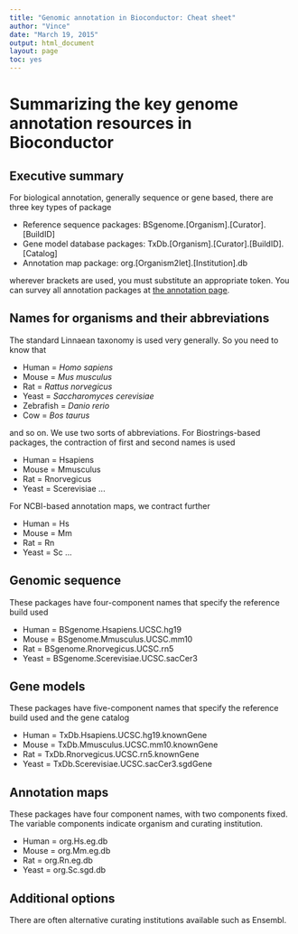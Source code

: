 ```yaml
---
title: "Genomic annotation in Bioconductor: Cheat sheet"
author: "Vince"
date: "March 19, 2015"
output: html_document
layout: page
toc: yes
---
```




# Summarizing the key genome annotation resources in Bioconductor

## Executive summary

For biological annotation, generally sequence or gene based, there
are three key types of package

* Reference sequence packages: BSgenome.[Organism].[Curator].[BuildID]
* Gene model database packages: TxDb.[Organism].[Curator].[BuildID].[Catalog]
* Annotation map package: org.[Organism2let].[Institution].db

wherever brackets are used, you must substitute an appropriate token.
You can survey all annotation packages at [the annotation page](http://bioconductor.org/packages/release/BiocViews.html#___AnnotationData).

## Names for organisms and their abbreviations

The standard Linnaean taxonomy is used very generally.  So you
need to know that

* Human = *Homo sapiens*
* Mouse = *Mus musculus*
* Rat = *Rattus norvegicus*
* Yeast = *Saccharomyces cerevisiae*
* Zebrafish = *Danio rerio*
* Cow = *Bos taurus*

and so on.  We use two sorts of abbreviations.  For
Biostrings-based packages, the contraction of first
and second names is used

* Human = Hsapiens
* Mouse = Mmusculus
* Rat = Rnorvegicus
* Yeast = Scerevisiae ...

For NCBI-based annotation maps, we contract further

* Human = Hs
* Mouse = Mm
* Rat = Rn
* Yeast = Sc ...

## Genomic sequence

These packages have four-component names that specify the reference build used

* Human = BSgenome.Hsapiens.UCSC.hg19
* Mouse = BSgenome.Mmusculus.UCSC.mm10
* Rat = BSgenome.Rnorvegicus.UCSC.rn5
* Yeast = BSgenome.Scerevisiae.UCSC.sacCer3

## Gene models

These packages have five-component names that specify the reference build used and
the gene catalog

* Human = TxDb.Hsapiens.UCSC.hg19.knownGene
* Mouse = TxDb.Mmusculus.UCSC.mm10.knownGene
* Rat = TxDb.Rnorvegicus.UCSC.rn5.knownGene
* Yeast = TxDb.Scerevisiae.UCSC.sacCer3.sgdGene

## Annotation maps

These packages have four component names, with two components fixed.  The
variable components indicate organism and curating institution.

* Human = org.Hs.eg.db
* Mouse = org.Mm.eg.db
* Rat = org.Rn.eg.db
* Yeast = org.Sc.sgd.db

## Additional options

There are often alternative curating institutions available such as
Ensembl.

